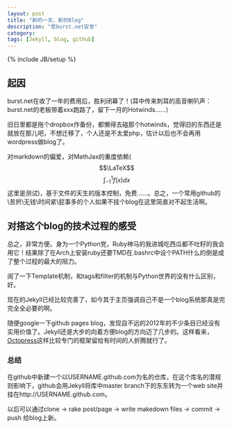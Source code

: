 ```yaml
---
layout: post
title: "新的一天，新的Blog"
description: "愿burst.net安息"
category: 
tags: [Jekyll, blog, github]
---
```

{% include JB/setup %}

## 起因
burst.net在收了一年的费用后，胜利闭幕了！(耳中传来刺耳的高音喇叭声：burst.net的老板带着xxx跑路了，留下一月的Hotwinds……）

旧日里都是拖个dropbox作备份，都懒得去碰那个hotwinds，觉得旧的东西还是就放在那儿吧，不想迁移了，个人还是不太爱php，估计以后也不会再用wordpress做blog了。

对markdown的偏爱，对MathJax的重度依赖($$\LaTeX$$ $$\int_{-1}^1 f(x) dx $$ 这里是测试)，基于文件的天生的版本控制，免费……。总之，一个常用github的\苦屄\无钱\时间紧\屁事多的个人如果不挂个blog在这里简直对不起生活啊。

## 对搭这个blog的技术过程的感受

总之，非常方便。身为一个Python党，Ruby神马的我进城吃西瓜都不吐籽的我会用它！结果除了在Arch上安装ruby还要TMD在.bashrc中设个PATH什么的倒是成了整个过程的最大的阻力。

阅了一下Template机制，和tags和filter的机制与Python世界的没有什么区别，好。

现在的Jekyll已经比较完善了，如今其于主页强调自己不是一个blog系统那真是完完全全必要的啊。

随便google一下github pages blog，发现自不远的2012年的不少条目已经没有实用价值了。Jekyll还是大步的向着方便blog的方向迈了几步的。这样看来，[Octopress](octopress.org)这样比较专门的框架留给有时间的人折腾就行了。

### 总结
在github中新建一个以USERNAME.github.com为名的仓库，在这个库名的潜规则影响下，github会用Jekyll将库中master branch下的东东转为一个web site并挂在http://USERNAME.github.com。

以后可以通过clone -> rake post/page -> write makedown files -> commit -> push 给blog上新。

